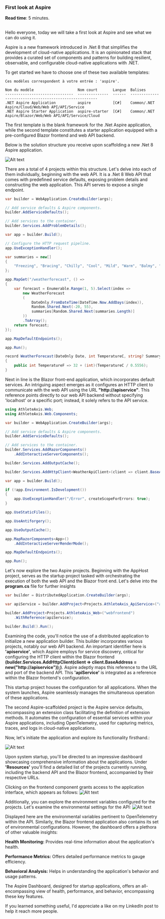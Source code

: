 ### First look at Aspire

**Read time**: 5 minutes.
##

Hello everyone, today we will take a first look at Aspire and see what we can do using it.

Aspire is a new framework introduced in .Net 8 that simplifies the development of cloud-native applications. It is an opinionated stack that provides a curated set of components and patterns for building resilient, observable, and configurable cloud-native applications with .NET.

To get started we have to choose one of these two available templates:

```
Ces modèles correspondent à votre entrée : 'aspire'.

Nom du modèle                    Nom court       Langue  Balises
-------------------------------  --------------  ------  -------------------------------------------------------
.NET Aspire Application          aspire          [C#]    Common/.NET Aspire/Cloud/Web/Web API/API/Service
.NET Aspire Starter Application  aspire-starter  [C#]    Common/.NET Aspire/Blazor/Web/Web API/API/Service/Cloud
```

The first template is the blank framework for the .Net Aspire application, while the second template constitutes a starter application equipped with a pre-configured Blazor frontend and web API backend.

Below is the solution structure you receive upon scaffolding a new .Net 8 Aspire application.

![Alt text](image.png)

There are a total of 4 projects within this structure. Let's delve into each of them individually, beginning with the web API. It is a .Net 8 Web API that comes with predefined service defaults, exposing problem details and constructing the web application. This API serves to expose a single endpoint. 


```c#
var builder = WebApplication.CreateBuilder(args);

// Add service defaults & Aspire components.
builder.AddServiceDefaults();

// Add services to the container.
builder.Services.AddProblemDetails();

var app = builder.Build();

// Configure the HTTP request pipeline.
app.UseExceptionHandler();

var summaries = new[]
{
    "Freezing", "Bracing", "Chilly", "Cool", "Mild", "Warm", "Balmy", "Hot", "Sweltering", "Scorching"
};

app.MapGet("/weatherforecast", () =>
{
    var forecast = Enumerable.Range(1, 5).Select(index =>
        new WeatherForecast
        (
            DateOnly.FromDateTime(DateTime.Now.AddDays(index)),
            Random.Shared.Next(-20, 55),
            summaries[Random.Shared.Next(summaries.Length)]
        ))
        .ToArray();
    return forecast;
});

app.MapDefaultEndpoints();

app.Run();

record WeatherForecast(DateOnly Date, int TemperatureC, string? Summary)
{
    public int TemperatureF => 32 + (int)(TemperatureC / 0.5556);
}

```


Next in line is the Blazor front-end application, which incorporates default services. An intriguing aspect emerges as it configures an HTTP client to communicate with the web API using the URL **"http://apiservice"**. This reference points directly to our web API backend without specifying 'localhost' or a specific port; instead, it solely refers to the API service.

```c#
using AthleteAxis.Web;
using AthleteAxis.Web.Components;

var builder = WebApplication.CreateBuilder(args);

// Add service defaults & Aspire components.
builder.AddServiceDefaults();

// Add services to the container.
builder.Services.AddRazorComponents()
    .AddInteractiveServerComponents();

builder.Services.AddOutputCache();

builder.Services.AddHttpClient<WeatherApiClient>(client => client.BaseAddress = new("http://apiservice"));

var app = builder.Build();

if (!app.Environment.IsDevelopment())
{
    app.UseExceptionHandler("/Error", createScopeForErrors: true);
}

app.UseStaticFiles();

app.UseAntiforgery();

app.UseOutputCache();

app.MapRazorComponents<App>()
    .AddInteractiveServerRenderMode();

app.MapDefaultEndpoints();

app.Run();

```

Let's now explore the two Aspire projects. Beginning with the AppHost project, serves as the startup project tasked with orchestrating the execution of both the web API and the Blazor front end. Let's delve into the **program.cs** file for further insights

```c#
var builder = DistributedApplication.CreateBuilder(args);

var apiService = builder.AddProject<Projects.AthleteAxis_ApiService>("apiservice");

builder.AddProject<Projects.AthleteAxis_Web>("webfrontend")
    .WithReference(apiService);

builder.Build().Run();

```

Examining the code, you'll notice the use of a distributed application to initialize a new application builder. This builder incorporates various projects, notably our web API backend. An important identifier here is **'apiservice'**, which Aspire employs for service discovery, critical for configuring the HTTP client within the Blazor frontend **(builder.Services.AddHttpClient<WeatherApiClient>(client => client.BaseAddress = new("http://apiservice"));)**. Aspire adeptly maps this reference to the URL and port of the backend API. This **'apiService'** is integrated as a reference within the Blazor frontend's configuration.

This startup project houses the configuration for all applications. When the system launches, Aspire seamlessly manages the simultaneous operation of these applications.

The second Aspire-scaffolded project is the Aspire service defaults, encompassing an extension class facilitating the definition of extension methods. It automates the configuration of essential services within your Aspire applications, including OpenTelemetry, used for capturing metrics, traces, and logs in cloud-native applications.

Now, let's initiate the application and explore its functionality firsthand.:

![Alt text](image-2.png)

Upon system startup, you'll be directed to an impressive dashboard showcasing comprehensive information about the applications. Under **'Resources'** you'll find a detailed list of the projects currently running, including the backend API and the Blazor frontend, accompanied by their respective URLs.

Clicking on the frontend component grants access to the application interface, which appears as follows:
![Alt text](image-3.png)

Additionally, you can explore the environment variables configured for the projects. Let's examine the environmental settings for the API: 
![Alt text](image-4.png)

Displayed here are the environmental variables pertinent to OpenTelemetry within the API. Similarly, the Blazor frontend application also contains its set of environmental configurations. However, the dashboard offers a plethora of other valuable insights:

**Health Monitoring:** Provides real-time information about the application's health.

**Performance Metrics:** Offers detailed performance metrics to gauge efficiency.

**Behavioral Analysis:** Helps in understanding the application's behavior and usage patterns.

The Aspire Dashboard, designed for startup applications, offers an all-encompassing view of health, performance, and behavior, encompassing these key features.

If you learned something useful, I'd appreciate a like on my LinkedIn post to help it reach more people.
